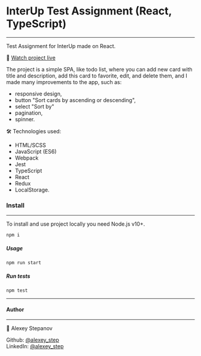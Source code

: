 # __InterUp Test Assignment (React, TypeScript)__

***

Test Assignment for InterUp made on React.

🔎 [Watch project live](https://cards-list-app.netlify.app)

The project is a simple SPA, like todo list, where you can add new card with title and description, add this card to favorite, edit, and delete them, and  I made many improvements to the app, such as:

* responsive design,
* button "Sort cards by ascending or descending",
* select "Sort by"
* pagination,
* spinner.

🛠 Technologies used:  
* HTML/SCSS  
* JavaScript (ES6)  
* Webpack  
* Jest  
* TypeScript  
* React  
* Redux  
* LocalStorage.

### __Install__

***

To install and use project locally you need Node.js v10+.

```npm i```


##### __Usage__

```npm run start```

##### __Run tests__

```npm test```

***

#### Author
***
👦 Alexey Stepanov

Github: [@alexey_step](https://github.com/Alexey-step)  
LinkedIn: [@alexey_step](https://www.linkedin.com/in/aleksey-stepanov-318a10200/)
